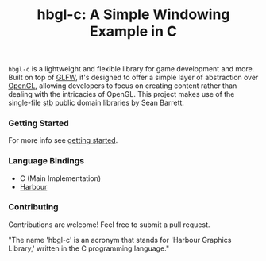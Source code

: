 <div align="center">
   <h1 align="center">hbgl-c: A Simple Windowing Example in C</h1>
</div>
<br />

`hbgl-c` is a lightweight and flexible library for game development and more. Built on top of [GLFW](https://www.glfw.org/),
it's designed to offer a simple layer of abstraction over [OpenGL](https://www.opengl.org/), allowing developers to focus on
creating content rather than dealing with the intricacies of OpenGL. This project makes use of the single-file [stb](https://github.com/nothings/stb)
public domain libraries by Sean Barrett.


### Getting Started

For more info see [getting started](examples/README.md).

### Language Bindings

- C (Main Implementation)
- [Harbour](https://github.com/dev-harbour/hbgl)

### Contributing
Contributions are welcome! Feel free to submit a pull request.

"The name 'hbgl-c' is an acronym that stands for 'Harbour Graphics Library,' written in the C programming language."
